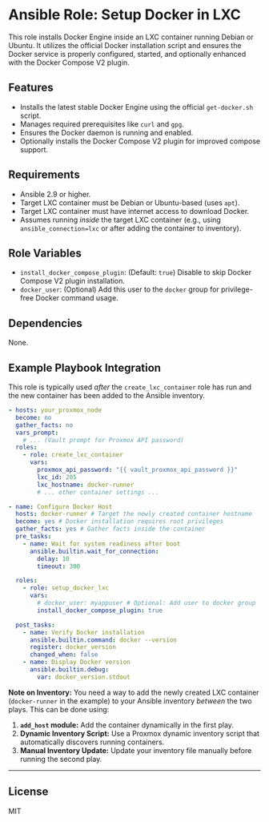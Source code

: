 # Ansible Role: Setup Docker in LXC

This role installs Docker Engine inside an LXC container running Debian or Ubuntu.
It utilizes the official Docker installation script and ensures the Docker service
is properly configured, started, and optionally enhanced with the Docker Compose V2 plugin.

## Features

- Installs the latest stable Docker Engine using the official `get-docker.sh` script.
- Manages required prerequisites like `curl` and `gpg`.
- Ensures the Docker daemon is running and enabled.
- Optionally installs the Docker Compose V2 plugin for improved compose support.

## Requirements

- Ansible 2.9 or higher.
- Target LXC container must be Debian or Ubuntu-based (uses `apt`).
- Target LXC container must have internet access to download Docker.
- Assumes running *inside* the target LXC container (e.g., using `ansible_connection=lxc` or after adding the container to inventory).

## Role Variables

- `install_docker_compose_plugin`: (Default: `true`) Disable to skip Docker Compose V2 plugin installation.
- `docker_user`: (Optional) Add this user to the `docker` group for privilege-free Docker command usage.

## Dependencies

None.

## Example Playbook Integration

This role is typically used *after* the `create_lxc_container` role has run and the new container has been added to the Ansible inventory.

```yaml
- hosts: your_proxmox_node
  become: no
  gather_facts: no
  vars_prompt:
    # ... (Vault prompt for Proxmox API password)
  roles:
    - role: create_lxc_container
      vars:
        proxmox_api_password: "{{ vault_proxmox_api_password }}"
        lxc_id: 205
        lxc_hostname: docker-runner
        # ... other container settings ...

- name: Configure Docker Host
  hosts: docker-runner # Target the newly created container hostname
  become: yes # Docker installation requires root privileges
  gather_facts: yes # Gather facts inside the container
  pre_tasks:
    - name: Wait for system readiness after boot
      ansible.builtin.wait_for_connection:
        delay: 10
        timeout: 300

  roles:
    - role: setup_docker_lxc
      vars:
        # docker_user: myappuser # Optional: Add user to docker group
        install_docker_compose_plugin: true

  post_tasks:
    - name: Verify Docker installation
      ansible.builtin.command: docker --version
      register: docker_version
      changed_when: false
    - name: Display Docker version
      ansible.builtin.debug:
        var: docker_version.stdout
```

**Note on Inventory:** You need a way to add the newly created LXC container (`docker-runner` in the example) to your Ansible inventory *between* the two plays. This can be done using:

1.  **`add_host` module:** Add the container dynamically in the first play.
2.  **Dynamic Inventory Script:** Use a Proxmox dynamic inventory script that automatically discovers running containers.
3.  **Manual Inventory Update:** Update your inventory file manually before running the second play.

---

## License

MIT
